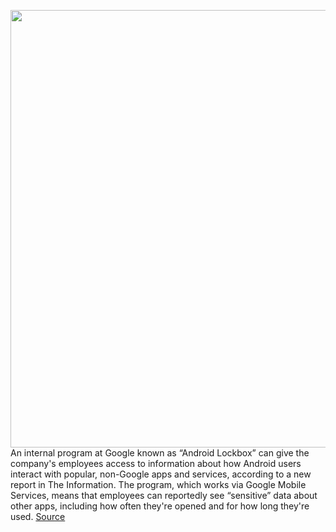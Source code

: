 <img src='https://cdn.vox-cdn.com/thumbor/Uo3d7Bi8t5au5lhLHyrUIUTR0NY=/0x0:2040x1360/1200x800/filters:focal(857x517:1183x843)/cdn.vox-cdn.com/uploads/chorus_image/image/67102308/acastro_180427_1777_0001.0.jpg' width='700px' /><br/>
An internal program at Google known as “Android Lockbox” can give the company's employees access to information about how Android users interact with popular, non-Google apps and services, according to a new report in The Information. The program, which works via Google Mobile Services, means that employees can reportedly see “sensitive” data about other apps, including how often they're opened and for how long they're used.
<a href='https://www.theverge.com/2020/7/24/21336946/google-android-lockbox-data-rival-apps-antitrust-scrutiny'> Source <a/>